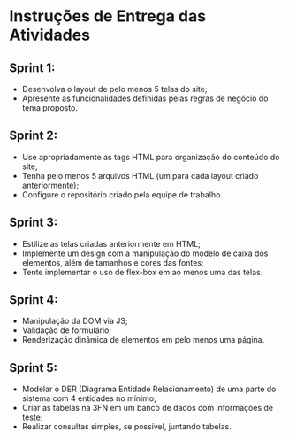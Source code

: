 # Instruções de Entrega das Atividades

## Sprint 1:
- Desenvolva o layout de pelo menos 5 telas do site;
- Apresente as funcionalidades definidas pelas regras de negócio do tema proposto.

## Sprint 2:
- Use apropriadamente as tags HTML para organização do conteúdo do site;
- Tenha pelo menos 5 arquivos HTML (um para cada layout criado anteriormente);
- Configure o repositório criado pela equipe de trabalho.

## Sprint 3:
- Estilize as telas criadas anteriormente em HTML;
- Implemente um design com a manipulação do modelo de caixa dos elementos, além de tamanhos e cores das fontes;
- Tente implementar o uso de flex-box em ao menos uma das telas.

## Sprint 4:
- Manipulação da DOM via JS;
- Validação de formulário; 
- Renderização dinâmica de elementos em pelo menos uma página.

## Sprint 5:
- Modelar o DER (Diagrama Entidade Relacionamento) de uma parte do sistema com 4 entidades no mínimo;
- Criar as tabelas na 3FN em um banco de dados com informações de teste;
- Realizar consultas simples, se possível, juntando tabelas.